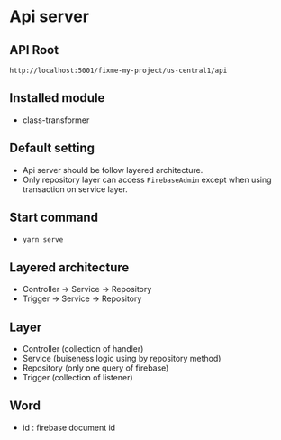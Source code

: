 # Api server

## API Root

`http://localhost:5001/fixme-my-project/us-central1/api`

## Installed module

- class-transformer

## Default setting

- Api server should be follow layered architecture.
- Only repository layer can access `FirebaseAdmin` except when using transaction on service layer.

## Start command

- `yarn serve`

## Layered architecture

- Controller -> Service -> Repository
- Trigger -> Service -> Repository

## Layer

- Controller (collection of handler)
- Service (buiseness logic using by repository method)
- Repository (only one query of firebase)
- Trigger (collection of listener)

## Word

- id : firebase document id
